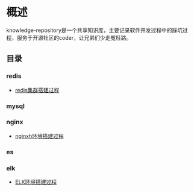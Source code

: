 # 概述
knowledge-repository是一个共享知识库，主要记录软件开发过程中的踩坑过程，服务于开源社区的coder，让兄弟们少走冤枉路。
## 目录
### redis
- [redis集群搭建过程](./redis/redis集群安装.md)
### mysql
### nginx
- [nginxh环境搭建过程](./nginx/nginx环境搭建.md)
### es
### elk
- [ELK环境搭建过程](./elk/ELK环境搭建记录.md)

